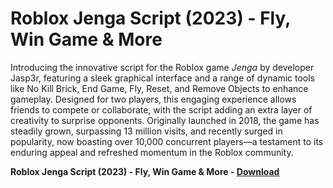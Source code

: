 <h1>Roblox Jenga Script (2023) - Fly, Win Game & More</h1>

Introducing the innovative script for the Roblox game *Jenga* by developer Jasp3r, featuring a sleek graphical interface and a range of dynamic tools like No Kill Brick, End Game, Fly, Reset, and Remove Objects to enhance gameplay. Designed for two players, this engaging experience allows friends to compete or collaborate, with the script adding an extra layer of creativity to surprise opponents. Originally launched in 2018, the game has steadily grown, surpassing 13 million visits, and recently surged in popularity, now boasting over 10,000 concurrent players—a testament to its enduring appeal and refreshed momentum in the Roblox community.

**Roblox Jenga Script (2023) - Fly, Win Game &amp; More - [Download](https://www.dlgram.com/public/files/api.php?shortened=kw4RAo)**


